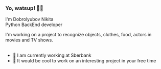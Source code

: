 ### Yo, watsup! 👋🏻

<!--
**do8rolyuboff/do8rolyuboff** is a ✨ _special_ ✨ repository because its `README.md` (this file) appears on your GitHub profile.

Here are some ideas to get you started:

- 🔭 I’m currently working on ...
- 🌱 I’m currently learning ...
- 👯 I’m looking to collaborate on ...
- 🤔 I’m looking for help with ...
- 💬 Ask me about ...
- 📫 How to reach me: ...
- 😄 Pronouns: ...
- ⚡ Fun fact: ...
-->

I'm Dobrolyubov Nikita<br/>
Python BackEnd developer<br/>

I'm working on a project to recognize objects, clothes, food, actors in movies and TV shows. <br/> <br/>

- 🔭 I am currently working at Sberbank<br/>
- 👯 It would be cool to work on an interesting project in your free time<br/>
<!-- - 💬 How to contact me: dobniknik@gmail.com<br/> -->
